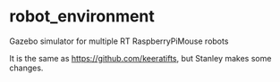 # robot_environment
Gazebo simulator for multiple RT RaspberryPiMouse robots

It is the same as https://github.com/keeratifts, but Stanley makes some changes.
